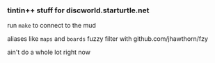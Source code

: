 ### tintin++ stuff for discworld.starturtle.net

run `make` to connect to the mud

aliases like `maps` and `boards` fuzzy filter with github.com/jhawthorn/fzy

ain't do a whole lot right now
